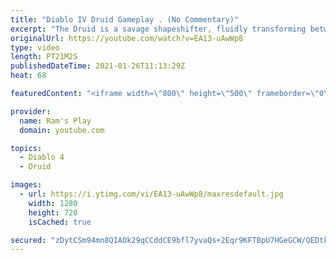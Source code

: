 ```yaml
---
title: "Diablo IV Druid Gameplay . (No Commentary)"
excerpt: "The Druid is a savage shapeshifter, fluidly transforming between the forms of a towering bear or a vicious werewolf to fight alongside the creatures of the wild."
originalUrl: https://youtube.com/watch?v=EA13-uAwWp8
type: video
length: PT21M2S
publishedDateTime: 2021-01-26T11:13:29Z
heat: 68

featuredContent: "<iframe width=\"800\" height=\"500\" frameborder=\"0\" src=\"https://www.youtube.com/embed/EA13-uAwWp8\" allow=\"accelerometer; autoplay; encrypted-media; gyroscope; picture-in-picture\" allowfullscreen></iframe>"

provider:
  name: Ram's Play
  domain: youtube.com

topics:
  - Diablo 4
  - Druid

images:
  - url: https://i.ytimg.com/vi/EA13-uAwWp8/maxresdefault.jpg
    width: 1280
    height: 720
    isCached: true

secured: "zDytCSm94mn8QIAOk29qCCddCE9bfl7yvaQs+2Eqr9KFTBpU7HGeGCW/QEDtkl7hVy37RMyT0t0FoHqREE0YEtR8ZaqrydOICdHxF0zkvuVz8Tj+PoD1jISkug/4scrEnyDnvDHaK/ZU7voczL1pYwD1GB6YSZj3fTCBXF0+J0JvXFEmjz6Dip+BDWpy7DfjEFnD5BYRurTPvpjqPKnHhMpP+s+L7ujn6csadYZlrT0s0tPr7hGQL307dOEtCD8SnKLlHbLPNn7d7lp4op4wjnSFt+5lCafCh/hz2+zM2aJgLRkCHGBh/aCmSKkk+NOejTsnTTeD5QDRZxZ01ZowTBWZ81i2boksu+gyCQGybIxW4Xoj2wb0hCynn3nAeVnXOLrfK4Gs3x9uuJvZtEaYEfxnwK3FiB0ebDuq+gxN7WC+2Gv72OcNtJIz2YxTXyp6;7qOGRch0f3lzhl6Ga4WziQ=="
---
```


